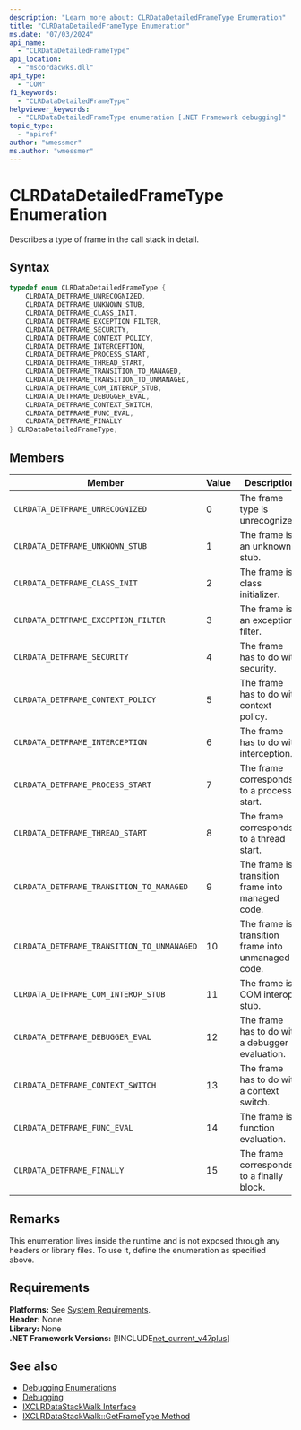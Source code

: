 ```yaml
---
description: "Learn more about: CLRDataDetailedFrameType Enumeration"
title: "CLRDataDetailedFrameType Enumeration"
ms.date: "07/03/2024"
api_name: 
  - "CLRDataDetailedFrameType"
api_location: 
  - "mscordacwks.dll"
api_type: 
  - "COM"
f1_keywords: 
  - "CLRDataDetailedFrameType"
helpviewer_keywords: 
  - "CLRDataDetailedFrameType enumeration [.NET Framework debugging]"
topic_type: 
  - "apiref"
author: "wmessmer"
ms.author: "wmessmer"
---
```

# CLRDataDetailedFrameType Enumeration

Describes a type of frame in the call stack in detail.
  
## Syntax  
  
```cpp  
typedef enum CLRDataDetailedFrameType {  
    CLRDATA_DETFRAME_UNRECOGNIZED,
    CLRDATA_DETFRAME_UNKNOWN_STUB,
    CLRDATA_DETFRAME_CLASS_INIT,
    CLRDATA_DETFRAME_EXCEPTION_FILTER,
    CLRDATA_DETFRAME_SECURITY,
    CLRDATA_DETFRAME_CONTEXT_POLICY,
    CLRDATA_DETFRAME_INTERCEPTION,
    CLRDATA_DETFRAME_PROCESS_START,
    CLRDATA_DETFRAME_THREAD_START,
    CLRDATA_DETFRAME_TRANSITION_TO_MANAGED,
    CLRDATA_DETFRAME_TRANSITION_TO_UNMANAGED,
    CLRDATA_DETFRAME_COM_INTEROP_STUB,
    CLRDATA_DETFRAME_DEBUGGER_EVAL,
    CLRDATA_DETFRAME_CONTEXT_SWITCH,
    CLRDATA_DETFRAME_FUNC_EVAL,
    CLRDATA_DETFRAME_FINALLY
} CLRDataDetailedFrameType;  
```  
  
## Members  

|Member|Value|Description|
|------------|-----------------|-----------------|
|`CLRDATA_DETFRAME_UNRECOGNIZED`|0|The frame type is unrecognized.|
|`CLRDATA_DETFRAME_UNKNOWN_STUB`|1|The frame is an unknown stub.|
|`CLRDATA_DETFRAME_CLASS_INIT`|2|The frame is a class initializer.|
|`CLRDATA_DETFRAME_EXCEPTION_FILTER`|3|The frame is an exception filter.|
|`CLRDATA_DETFRAME_SECURITY`|4|The frame has to do with security.|
|`CLRDATA_DETFRAME_CONTEXT_POLICY`|5|The frame has to do with context policy.|
|`CLRDATA_DETFRAME_INTERCEPTION`|6|The frame has to do with interception.|
|`CLRDATA_DETFRAME_PROCESS_START`|7|The frame corresponds to a process start.|
|`CLRDATA_DETFRAME_THREAD_START`|8|The frame corresponds to a thread start.|
|`CLRDATA_DETFRAME_TRANSITION_TO_MANAGED`|9|The frame is a transition frame into managed code.|
|`CLRDATA_DETFRAME_TRANSITION_TO_UNMANAGED`|10|The frame is a transition frame into unmanaged code.|
|`CLRDATA_DETFRAME_COM_INTEROP_STUB`|11|The frame is a COM interop stub.|
|`CLRDATA_DETFRAME_DEBUGGER_EVAL`|12|The frame has to do with a debugger evaluation.|
|`CLRDATA_DETFRAME_CONTEXT_SWITCH`|13|The frame has to do with a context switch.|
|`CLRDATA_DETFRAME_FUNC_EVAL`|14|The frame is a function evaluation.|
|`CLRDATA_DETFRAME_FINALLY`|15|The frame corresponds to a finally block.|

## Remarks  

This enumeration lives inside the runtime and is not exposed through any headers or library files. To use it, define the enumeration as specified above.

## Requirements  

**Platforms:** See [System Requirements](../../get-started/system-requirements.md).  
**Header:** None  
**Library:** None  
**.NET Framework Versions:** [!INCLUDE[net_current_v47plus](../../../../includes/net-current-v47plus.md)]  
  
## See also

- [Debugging Enumerations](debugging-enumerations.md)
- [Debugging](index.md)
- [IXCLRDataStackWalk Interface](ixclrdatastackwalk-interface.md)
- [IXCLRDataStackWalk::GetFrameType Method](ixclrdatastackwalk-getframetype-method.md)